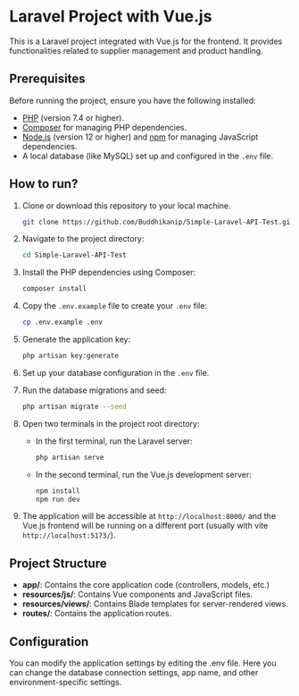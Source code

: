# Laravel Project with Vue.js

This is a Laravel project integrated with Vue.js for the frontend. It provides functionalities related to supplier management and product handling.

## Prerequisites

Before running the project, ensure you have the following installed:

-   [PHP](https://www.php.net/) (version 7.4 or higher).
-   [Composer](https://getcomposer.org/) for managing PHP dependencies.
-   [Node.js](https://nodejs.org/) (version 12 or higher) and [npm](https://www.npmjs.com/) for managing JavaScript dependencies.
-   A local database (like MySQL) set up and configured in the `.env` file.

## How to run?

1. Clone or download this repository to your local machine.

    ```bash
    git clone https://github.com/Buddhikanip/Simple-Laravel-API-Test.git
    ```

2. Navigate to the project directory:
    ```bash
    cd Simple-Laravel-API-Test
    ```
3. Install the PHP dependencies using Composer:
    ```bash
    composer install
    ```
4. Copy the `.env.example` file to create your `.env` file:
    ```bash
    cp .env.example .env
    ```
5. Generate the application key:
    ```bash
    php artisan key:generate
    ```
6. Set up your database configuration in the `.env` file.
7. Run the database migrations and seed:
    ```bash
    php artisan migrate --seed
    ```
8. Open two terminals in the project root directory:

    - In the first terminal, run the Laravel server:

        ```bash
        php artisan serve
        ```

    - In the second terminal, run the Vue.js development server:
        ```bash
        npm install
        npm run dev
        ```

9. The application will be accessible at `http://localhost:8000/` and the Vue.js frontend will be running on a different port (usually with vite `http://localhost:5173/`).

## Project Structure

-   **app/**: Contains the core application code (controllers, models, etc.)
-   **resources/js/**: Contains Vue components and JavaScript files.
-   **resources/views/**: Contains Blade templates for server-rendered views.
-   **routes/**: Contains the application routes.

## Configuration

You can modify the application settings by editing the .env file. Here you can change the database connection settings, app name, and other environment-specific settings.
